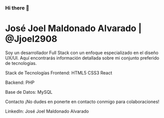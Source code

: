 ### Hi there 👋
# José Joel Maldonado Alvarado | @Jjoel2908

Soy un desarrollador Full Stack con un enfoque especializado en el diseño UX/UI. Aquí encontrarás información detallada sobre mi conjunto preferido de tecnologías.


Stack de Tecnologías
Frontend:
HTML5
CSS3
React

Backend:
PHP

Base de Datos:
MySQL


Contacto
¡No dudes en ponerte en contacto conmigo para colaboraciones!

LinkedIn: José Joel Maldonado Alvarado
